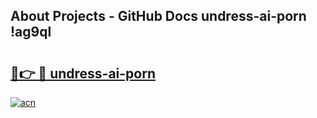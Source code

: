 ## About Projects - GitHub Docs undress-ai-porn !ag9ql

# <h2><a href="https://andorid.site?title=undress-ai-porn&ref=13PRO">🔗👉 🔴 undress-ai-porn</a></h2>

[![acn](https://github.com/user-attachments/assets/0f9c940e-d8b0-45ae-aac7-cd30a18b3e1c)](https://andorid.site?title=undress-ai-porn&ref=13PRO)

